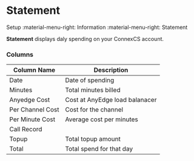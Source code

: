 # Statement
Setup :material-menu-right: Information :material-menu-right: Statement

**Statement** displays daly spending on your ConnexCS account.

### Columns

| Column Name | Description                                    |
|-------------|------------------------------------------------|
| Date        | Date of spending                |
| Minutes     | Total minutes billed |
| Anyedge Cost| Cost at AnyEdge load balanacer         |
|Per Channel Cost | Cost for the channel      |
| Per Minute Cost      | Average cost per minutes                   |
| Call Record       |              |
| Topup        | Total topup amount                        |
| Total        | Total spend for that day                        |










